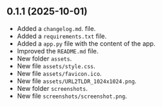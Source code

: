 ## 0.1.1 (2025-10-01)

- Added a `changelog.md`. file.
- Added a `requirements.txt` file.
- Added a `app.py` file with the content of the app.
- Improved the `README.md` file.
- New folder `assets`.
- New file `assets/style.css`.
- New file `assets/favicon.ico`.
- New file `assets/URL2TLDR_1024x1024.png`.
- New folder `screenshots`.
- New file `screenshots/screenshot.png`.
